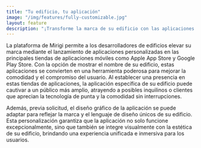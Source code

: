 ```yaml
---
title: "Tu edificio, tu aplicación"
image: "/img/features/fully-customizable.jpg"
layout: feature
description: "¡Transforme la marca de su edificio con las aplicaciones móviles personalizadas de Mirigi!"
---
```


La plataforma de Mirigi permite a los desarrolladores de edificios elevar su marca mediante el lanzamiento de aplicaciones personalizadas en las principales tiendas de aplicaciones móviles como Apple App Store y Google Play Store. Con la opción de mostrar el nombre de su edificio, estas aplicaciones se convierten en una herramienta poderosa para mejorar la comodidad y el compromiso del usuario. Al establecer una presencia en estas tiendas de aplicaciones, la aplicación específica de su edificio puede cautivar a un público más amplio, atrayendo a posibles inquilinos o clientes que aprecian la tecnología de punta y la comodidad sin interrupciones.

Además, previa solicitud, el diseño gráfico de la aplicación se puede adaptar para reflejar la marca y el lenguaje de diseño únicos de su edificio. Esta personalización garantiza que la aplicación no solo funcione excepcionalmente, sino que también se integre visualmente con la estética de su edificio, brindando una experiencia unificada e inmersiva para los usuarios.

